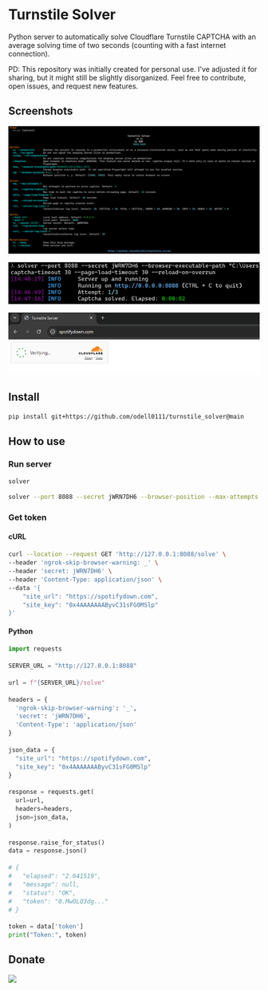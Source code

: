 # Turnstile Solver

Python server to automatically solve Cloudflare Turnstile CAPTCHA with an average solving time of two seconds (counting with a fast internet connection).

PD: This repository was initially created for personal use. I've adjusted it for sharing, but it might still be slightly disorganized. Feel free to contribute, open issues, and request new features.

## Screenshots
![Help Menu](images/help_menu.png)

![Server Console](images/server_console.png)

![Browser](images/browser.png)

## Install
```bash
pip install git+https://github.com/odell0111/turnstile_solver@main
```

## How to use

### Run server
```bash
solver
```

```bash
solver --port 8088 --secret jWRN7DH6 --browser-position --max-attempts 3  --captcha-timeout 30 --page-load-timeout 30 --reload-on-overrun
```

### Get token

#### cURL
```bash
curl --location --request GET 'http://127.0.0.1:8088/solve' \
--header 'ngrok-skip-browser-warning: _' \
--header 'secret: jWRN7DH6' \
--header 'Content-Type: application/json' \
--data '{
    "site_url": "https://spotifydown.com",
    "site_key": "0x4AAAAAAAByvC31sFG0MSlp"
}'
```

#### Python
```python
import requests

SERVER_URL = "http://127.0.0.1:8088"

url = f"{SERVER_URL}/solve"

headers = {
  'ngrok-skip-browser-warning': '_',
  'secret': 'jWRN7DH6',
  'Content-Type': 'application/json'
}

json_data = {
  "site_url": "https://spotifydown.com",
  "site_key": "0x4AAAAAAAByvC31sFG0MSlp"
}

response = requests.get(
  url=url, 
  headers=headers, 
  json=json_data,
)

response.raise_for_status()
data = response.json()

# {
#   "elapsed": "2.641519",
#   "message": null,
#   "status": "OK",
#   "token": "0.MwOLQ3dg..."
# }

token = data['token']
print("Token:", token)

```

## Donate

[//]: # ([![Donate]&#40;https://app.oxapay.com/media/btn/light-btn.png&#41;]&#40;https://oxapay.com/donate/42319117&#41;)

<a href="https://oxapay.com/donate/42319117" target="_blank"> <img src="https://app.oxapay.com/media/btn/light-btn.png" style="width: 200px"> </a>